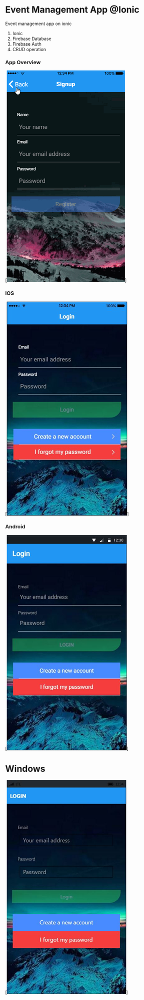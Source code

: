 # Event Management App @Ionic
Event management app on ionic

1. Ionic
2. Firebase Database
3. Firebase Auth
4. CRUD operation

### App Overview
[![Event Management App](https://github.com/hamzaavvan/event-management-ionic/blob/master/screenshots/event-management-app.gif?raw=true)]

### IOS
[![Event Management App](https://github.com/hamzaavvan/event-management-ionic/blob/master/screenshots/1-a.JPG?raw=true)]

### Android
[![Event Management App](https://github.com/hamzaavvan/event-management-ionic/blob/master/screenshots/1-c.JPG)]

# Windows
[![Event Management App](https://github.com/hamzaavvan/event-management-ionic/blob/master/screenshots/1-b.JPG)]
